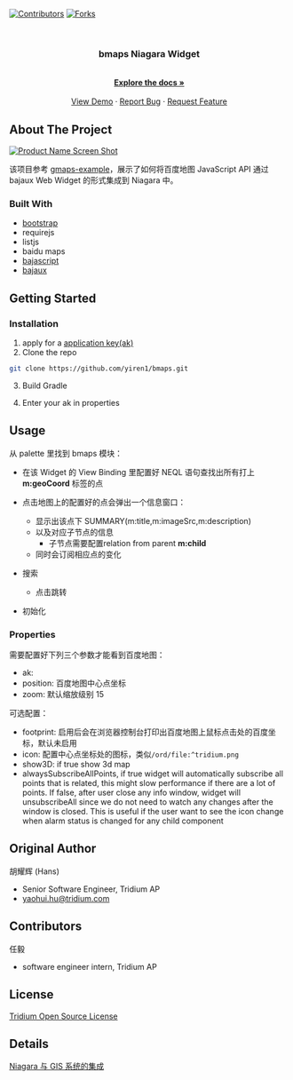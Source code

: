 [![Contributors][contributors-shield]][contributors-url]
[![Forks][forks-shield]][forks-url]

<!-- [![Stargazers][stars-shield]][stars-url]
[![Issues][issues-shield]][issues-url]
[![MIT License][license-shield]][license-url]
[![LinkedIn][linkedin-shield]][linkedin-url] -->

<!-- PROJECT LOGO -->
<br />
<p align="center">
  <!-- <a href="https://github.com/yiren1/bmaps">
    <img src="images/logo.png" alt="Logo" width="80" height="80">
  </a> -->

  <h3 align="center">bmaps Niagara Widget</h3>

  <p align="center">
    <br />
    <a href="https://github.com/yiren1/bmaps"><strong>Explore the docs »</strong></a>
    <br />
    <br />
    <a href="https://github.com/YIREN1/bmaps/about-the-project">View Demo</a>
    ·
    <a href="https://github.com/yiren1/bmaps/issues">Report Bug</a>
    ·
    <a href="https://github.com/yiren1/bmaps/issues">Request Feature</a>
  </p>
</p>

## About The Project

[![Product Name Screen Shot][product-screenshot]]()

该项目参考 [gmaps-example](https://github.com/tridium/gmaps-example)，展示了如何将百度地图 JavaScript API 通过 bajaux Web Widget 的形式集成到 Niagara 中。

### Built With

- [bootstrap](https://getbootstrap.com)
- requirejs
- listjs
- baidu maps
- [bajascript](https://jquery.com)
- [bajaux](https://laravel.com)

<!-- GETTING STARTED -->

## Getting Started

### Installation

1. apply for a [application key(ak)](http://lbsyun.baidu.com/apiconsole/key?application=key)
2. Clone the repo

```sh
git clone https://github.com/yiren1/bmaps.git
```

3. Build Gradle

4. Enter your ak in properties

## Usage

从 palette 里找到 bmaps 模块：

- 在该 Widget 的 View Binding 里配置好 NEQL 语句查找出所有打上 **m:geoCoord** 标签的点

- 点击地图上的配置好的点会弹出一个信息窗口：
  - 显示出该点下 SUMMARY(m:title,m:imageSrc,m:description)
  - 以及对应子节点的信息
    - 子节点需要配置relation from parent **m:child**
  - 同时会订阅相应点的变化
- 搜索
  - 点击跳转
- 初始化

### Properties

需要配置好下列三个参数才能看到百度地图：

- ak:
- position: 百度地图中心点坐标
- zoom: 默认缩放级别 15

可选配置：

- footprint: 启用后会在浏览器控制台打印出百度地图上鼠标点击处的百度坐标，默认未启用
- icon: 配置中心点坐标处的图标，类似`/ord/file:^tridium.png`
- show3D: if true show 3d map
- alwaysSubscribeAllPoints, if true widget will automatically subscribe all points that is related,
  this might slow performance if there are a lot of points. If false, after user close any info window, widget will unsubscribeAll since we do not need to watch any changes after the window is closed. This is useful if the user want to see the icon change when alarm status is changed for any child component

## Original Author

胡耀辉 (Hans)

- Senior Software Engineer, Tridium AP
- [yaohui.hu@tridium.com](mailto:yaohui.hu@tridium.com)

## Contributors

任毅

- software engineer intern, Tridium AP

## License

[Tridium Open Source License](LICENSE)

## Details

[Niagara 与 GIS 系统的集成](Integrate-Niagara-with-GIS.pdf)

<!-- MARKDOWN LINKS & IMAGES -->
<!-- https://www.markdownguide.org/basic-syntax/#reference-style-links -->

[contributors-shield]: https://img.shields.io/github/contributors/yiren1/bmaps.svg?style=flat-square
[contributors-url]: https://github.com/yiren1/bmaps/graphs/contributors
[forks-shield]: https://img.shields.io/github/forks/yiren1/bmaps.svg?style=flat-square
[forks-url]: https://github.com/yiren1/bmaps/graphs/forks

<!-- [stars-shield]:
[stars-url]:
[issues-shield]:
[issues-url]:
[license-shield]:
[license-url]:
[linkedin-url]:  -->

[product-screenshot]: images/demo.gif
